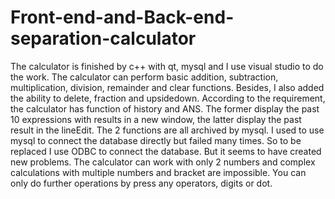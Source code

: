 # Front-end-and-Back-end-separation-calculator
The calculator is finished by c++ with qt, mysql and I use visual studio to do the work. The calculator can perform basic addition, subtraction, multiplication, division, remainder and clear functions. Besides, I also added the ability to delete, fraction and upsidedown. According to the requirement, the calculator has function of history and ANS. The former display the past 10 expressions with results in a new window, the latter display the past result in the lineEdit. The 2 functions are all archived by mysql. I used to use mysql to connect the database directly but failed many times. So to be replaced I use ODBC to connect the database. But it seems to have created new problems. The calculator can work with only 2 numbers and complex calculations with multiple numbers and bracket are impossible. You can only do further operations by press any operators, digits or dot.
